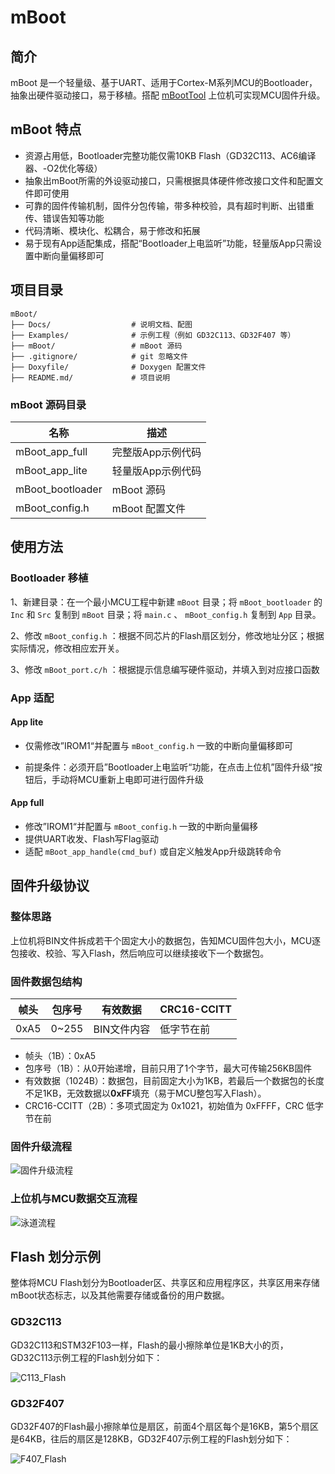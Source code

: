 # mBoot

## 简介

mBoot 是一个轻量级、基于UART、适用于Cortex-M系列MCU的Bootloader，抽象出硬件驱动接口，易于移植。搭配 [mBootTool](https://github.com/jiexunzh/mBootTool) 上位机可实现MCU固件升级。

## mBoot 特点

- 资源占用低，Bootloader完整功能仅需10KB Flash（GD32C113、AC6编译器、-O2优化等级）
- 抽象出mBoot所需的外设驱动接口，只需根据具体硬件修改接口文件和配置文件即可使用
- 可靠的固件传输机制，固件分包传输，带多种校验，具有超时判断、出错重传、错误告知等功能
- 代码清晰、模块化、松耦合，易于修改和拓展
- 易于现有App适配集成，搭配“Bootloader上电监听”功能，轻量版App只需设置中断向量偏移即可

## 项目目录

```
mBoot/
├── Docs/                  # 说明文档、配图
├── Examples/              # 示例工程（例如 GD32C113、GD32F407 等）
├── mBoot/                 # mBoot 源码
├── .gitignore/            # git 忽略文件
├── Doxyfile/              # Doxygen 配置文件
├── README.md/             # 项目说明
```

### mBoot 源码目录

| 名称             | 描述              |
| ---------------- | ----------------- |
| mBoot_app_full   | 完整版App示例代码 |
| mBoot_app_lite   | 轻量版App示例代码 |
| mBoot_bootloader | mBoot 源码        |
| mBoot_config.h   | mBoot 配置文件    |

## 使用方法

### Bootloader 移植

1、新建目录：在一个最小MCU工程中新建 `mBoot` 目录；将 `mBoot_bootloader` 的 `Inc` 和 `Src` 复制到 `mBoot` 目录；将 `main.c` 、 `mBoot_config.h`  复制到 `App` 目录。

2、修改 `mBoot_config.h` ：根据不同芯片的Flash扇区划分，修改地址分区；根据实际情况，修改相应宏开关。

3、修改 `mBoot_port.c/h` ：根据提示信息编写硬件驱动，并填入到对应接口函数

### App 适配

#### App lite

- 仅需修改”IROM1“并配置与 `mBoot_config.h` 一致的中断向量偏移即可

- 前提条件：必须开启”Bootloader上电监听“功能，在点击上位机”固件升级“按钮后，手动将MCU重新上电即可进行固件升级

#### App full

- 修改”IROM1“并配置与 `mBoot_config.h` 一致的中断向量偏移
- 提供UART收发、Flash写Flag驱动
- 适配 `mBoot_app_handle(cmd_buf)` 或自定义触发App升级跳转命令

## 固件升级协议

### 整体思路

上位机将BIN文件拆成若干个固定大小的数据包，告知MCU固件包大小，MCU逐包接收、校验、写入Flash，然后响应可以继续接收下一个数据包。

### 固件数据包结构

| 帧头 | 包序号 | 有效数据    | CRC16-CCITT |
| ---- | ------ | ----------- | ----------- |
| 0xA5 | 0~255  | BIN文件内容 | 低字节在前  |

- 帧头（1B）：0xA5
- 包序号（1B）：从0开始递增，目前只用了1个字节，最大可传输256KB固件
- 有效数据（1024B）：数据包，目前固定大小为1KB，若最后一个数据包的长度不足1KB，无效数据以**0xFF**填充（易于MCU整包写入Flash）。
- CRC16-CCITT（2B）：多项式固定为 0x1021，初始值为 0xFFFF，CRC 低字节在前

### 固件升级流程

![固件升级流程](Docs/images/固件升级流程.png)

### 上位机与MCU数据交互流程

![泳道流程](Docs/images/泳道流程.png)

## Flash 划分示例

整体将MCU Flash划分为Bootloader区、共享区和应用程序区，共享区用来存储mBoot状态标志，以及其他需要存储或备份的用户数据。

### GD32C113

GD32C113和STM32F103一样，Flash的最小擦除单位是1KB大小的页，GD32C113示例工程的Flash划分如下：

![C113_Flash](Docs/images/C113_Flash.png)

### GD32F407

GD32F407的Flash最小擦除单位是扇区，前面4个扇区每个是16KB，第5个扇区是64KB，往后的扇区是128KB，GD32F407示例工程的Flash划分如下：

![F407_Flash](Docs/images/F407_Flash.png)


